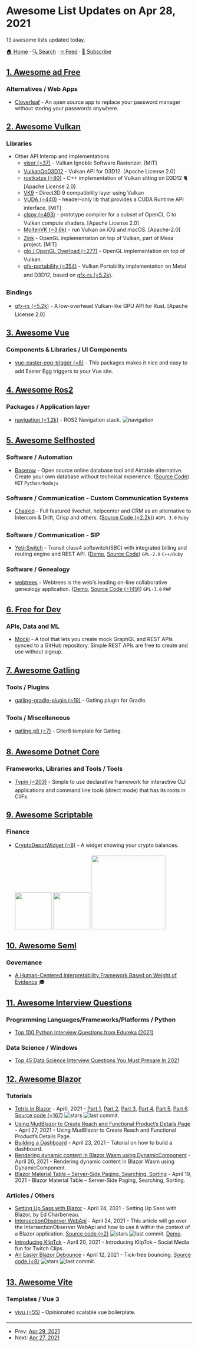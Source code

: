 # Awesome List Updates on Apr 28, 2021

13 awesome lists updated today.

[🏠 Home](/README.md) · [🔍 Search](https://www.trackawesomelist.com/search/) · [🔥 Feed](https://www.trackawesomelist.com/rss.xml) · [📮 Subscribe](https://trackawesomelist.us17.list-manage.com/subscribe?u=d2f0117aa829c83a63ec63c2f&id=36a103854c)



## [1. Awesome ad Free](/content/johnjago/awesome-ad-free/README.md)

### Alternatives / Web Apps

*   [Cloverleaf](https://cloverleaf.app) - An open source app to replace your password manager without storing your passwords anywhere.

## [2. Awesome Vulkan](/content/vinjn/awesome-vulkan/README.md)

### Libraries

*   Other API Interop and Implementations
    *   [visor (⭐37)](https://github.com/baldurk/visor) - Vulkan Ignoble Software Rasterizer. \[MIT]
    *   [VulkanOnD3D12](https://github.com/Chabloom/VulkanOnD3D12) - Vulkan API for D3D12. \[Apache License 2.0]
    *   [rostkatze (⭐80)](https://github.com/msiglreith/rostkatze) - C++ implementation of Vulkan sitting on D3D12 🐈\[Apache License 2.0]
    *   [VK9](https://github.com/disks86/VK9) - Direct3D 9 compatibility layer using Vulkan
    *   [VUDA (⭐440)](https://github.com/jgbit/vuda) - header-only lib that provides a CUDA Runtime API interface. \[MIT]
    *   [clspv (⭐493)](https://github.com/google/clspv) - prototype compiler for a subset of OpenCL C to Vulkan compute shaders. \[Apache License 2.0]
    *   [MoltenVK (⭐3.6k)](https://github.com/KhronosGroup/MoltenVK/) - run Vulkan on iOS and macOS. \[Apache-2.0]
    *   [Zink](https://gitlab.freedesktop.org/kusma/mesa/tree/zink) - OpenGL implementation on top of Vulkan, part of Mesa project. \[MIT]
    *   [glo / OpenGL Overload (⭐277)](https://github.com/g-truc/glo) - OpenGL implementation on top of Vulkan.
    *   [gfx-portability (⭐354)](https://github.com/gfx-rs/portability) - Vulkan Portability implementation on Metal and D3D12, based on [gfx-rs (⭐5.2k)](https://github.com/gfx-rs/gfx/).

### Bindings

*   [gfx-rs (⭐5.2k)](https://github.com/gfx-rs/gfx) - A low-overhead Vulkan-like GPU API for Rust. \[Apache License 2.0]

## [3. Awesome Vue](/content/vuejs/awesome-vue/README.md)

### Components & Libraries / UI Components

*   [vue-easter-egg-trigger (⭐8)](https://github.com/webdevnerdstuff/vue-easter-egg-trigger) - This packages makes it nice and easy to add Easter Egg triggers to your Vue site.

## [4. Awesome Ros2](/content/fkromer/awesome-ros2/README.md)

### Packages / Application layer

*   [navigation (⭐1.2k)](https://github.com/ros-planning/navigation2/) - ROS2 Navigation stack. ![navigation](https://img.shields.io/github/stars/ros-planning/navigation2.svg)

## [5. Awesome Selfhosted](/content/awesome-selfhosted/awesome-selfhosted/README.md)

### Software / Automation

*   [Baserow](https://baserow.io/) - Open source online database tool and Airtable alternative. Create your own database without technical experience. ([Source Code](https://gitlab.com/bramw/baserow)) `MIT` `Python/Nodejs`

### Software / Communication - Custom Communication Systems

*   [Chaskiq](https://chaskiq.io) - Full featured livechat, helpcenter and CRM as an alternative to Intercom & Drift, Crisp and others. ([Source Code (⭐2.2k)](https://github.com/chaskiq/chaskiq)) `AGPL-3.0` `Ruby`

### Software / Communication - SIP

*   [Yeti-Switch](https://yeti-switch.org/) - Transit class4 softswitch(SBC) with integrated billing and routing engine and REST API. ([Demo](https://yeti-switch.org/demo.html), [Source Code](https://github.com/yeti-switch)) `GPL-2.0` `C++/Ruby`

### Software / Genealogy

*   [webtrees](https://www.webtrees.net) - Webtrees is the web's leading on-line collaborative genealogy application. ([Demo](https://dev.webtrees.net/demo-stable/index.php?ctype=gedcom\&ged=demo), [Source Code (⭐149)](https://github.com/fisharebest/webtrees)) `GPL-3.0` `PHP`

## [6. Free for Dev](/content/ripienaar/free-for-dev/README.md)

### APIs, Data and ML

*   [Mocki](https://mocki.io) - A tool that lets you create mock GraphQL and REST APIs synced to a GitHub repository. Simple REST APIs are free to create and use without signup.

## [7. Awesome Gatling](/content/aliesbelik/awesome-gatling/README.md)

### Tools / Plugins

*   [gatling-gradle-plugin (⭐19)](https://github.com/gatling/gatling-gradle-plugin) - Gatling plugin for Gradle.

### Tools / Miscellaneous

*   [gatling.g8 (⭐7)](https://github.com/gatling/gatling.g8) - Giter8 template for Gatling.

## [8. Awesome Dotnet Core](/content/thangchung/awesome-dotnet-core/README.md)

### Frameworks, Libraries and Tools / Tools

*   [Typin (⭐203)](https://github.com/adambajguz/Typin) - Simple to use declarative framework for interactive CLI applications and command line tools (direct mode) that has its roots in CliFx.

## [9. Awesome Scriptable](/content/dersvenhesse/awesome-scriptable/README.md)

### Finance

*   [CryptoDepotWidget (⭐8)](https://github.com/Martlgap/CryptoDepotWidget) - A widget showing your crypto balances.

    <img src="https://raw.githubusercontent.com/Martlgap/CryptoDepotWidget/main/preview_small.png" height="100"/>
    <img src="https://raw.githubusercontent.com/Martlgap/CryptoDepotWidget/main/preview_medium.png" height="100"/>
    <img src="https://raw.githubusercontent.com/Martlgap/CryptoDepotWidget/main/preview_large.png" height="200"/>

## [10. Awesome Seml](/content/SE-ML/awesome-seml/README.md)

### Governance

*   [A Human-Centered Interpretability Framework Based on Weight of Evidence](https://arxiv.org/pdf/2104.13299.pdf) 🎓

## [11. Awesome Interview Questions](/content/DopplerHQ/awesome-interview-questions/README.md)

### Programming Languages/Frameworks/Platforms / Python

*   [Top 100 Python Interview Questions from Edureka (2021)](https://www.edureka.co/blog/interview-questions/python-interview-questions/)

### Data Science / Windows

*   [Top 45 Data Science Interview Questions You Must Prepare In 2021](https://www.edureka.co/blog/interview-questions/data-science-interview-questions/)

## [12. Awesome Blazor](/content/AdrienTorris/awesome-blazor/README.md)

### Tutorials

*   [Tetris in Blazor](https://exceptionnotfound.net/tetris-in-blazor-webassembly/) - April, 2021 - [Part 1](https://exceptionnotfound.net/tetris-in-blazor-webassembly/), [Part 2](https://exceptionnotfound.net/tetris-in-blazor-part-2-cells-the-grid-and-the-game-state/), [Part 3](https://exceptionnotfound.net/tetris-in-blazor-part-3-tetrominos/), [Part 4](https://exceptionnotfound.net/tetris-in-blazor-part-4-displaying-the-grid-and-a-falling-tetromino/), [Part 5](https://exceptionnotfound.net/tetris-in-blazor-part-5-controls-upcoming-tetrominos-and-clearing-rows/), [Part 6](https://exceptionnotfound.net/tetris-in-blazor-part-6-scoring-levels-music-and-other-features/). [Source code (⭐167)](https://github.com/exceptionnotfound/BlazorGames) ![stars](https://img.shields.io/github/stars/exceptionnotfound/BlazorGames?style=flat-square\&cacheSeconds=604800) ![last commit](https://img.shields.io/github/last-commit/exceptionnotfound/BlazorGames?style=flat-square\&cacheSeconds=86400).
*   [Using MudBlazor to Create Reach and Functional Product’s Details Page](https://code-maze.com/using-mudblazor-to-create-product-details-page/) - April 27, 2021 - Using MudBlazor to Create Reach and Functional Product’s Details Page.
*   [Building a Dashboard](https://www.claudiobernasconi.ch/2021/04/23/building-a-dashboard-blazor/) - April 23, 2021 - Tutorial on how to build a dashboard.
*   [Rendering dynamic content in Blazor Wasm using DynamicComponent](https://blog.elmah.io/rendering-dynamic-content-in-blazor-wasm-using-dynamiccomponent/) - April 20, 2021 - Rendering dynamic content in Blazor Wasm using DynamicComponent.
*   [Blazor Material Table – Server-Side Paging, Searching, Sorting](https://code-maze.com/blazor-material-table-paging-searching-sorting/) - April 19, 2021 - Blazor Material Table – Server-Side Paging, Searching, Sorting.

### Articles / Others

*   [Setting Up Sass with Blazor](https://edcharbeneau.com/2021-04-24-setting-up-sass-with-blazor/) - April 24, 2021 - Setting Up Sass with Blazor, by Ed Charbeneau.
*   [IntersectionObserver WebApi](https://codyanhorn.tech/blog/blazor/2021/04/24/Blazor-IntersectionObserver-WebApi.html) - April 24, 2021 - This article will go over the IntersectionObserver WebApi and how to use it within the context of a Blazor application. [Source code (⭐2)](https://github.com/canhorn/EventHorizon.Blazor.WebApi.IntersectionObserver) ![stars](https://img.shields.io/github/stars/canhorn/EventHorizon.Blazor.WebApi.IntersectionObserver?style=flat-square\&cacheSeconds=604800) ![last commit](https://img.shields.io/github/last-commit/canhorn/EventHorizon.Blazor.WebApi.IntersectionObserver?style=flat-square\&cacheSeconds=86400). [Demo](https://proud-coast-03b6fa410.azurestaticapps.net/).
*   [Introducing KlipTok](https://jeffreyfritz.com/2021/04/introducing-kliptok/) - April 20, 2021 - Introducing KlipTok – Social Media fun for Twitch Clips.
*   [An Easier Blazor Debounce](https://blog.jeremylikness.com/blog/an-easier-blazor-debounce/) - April 12, 2021 - Tick-free bouncing. [Source code (⭐9)](https://github.com/JeremyLikness/BlazorDebounce) ![stars](https://img.shields.io/github/stars/JeremyLikness/BlazorDebounce?style=flat-square\&cacheSeconds=604800) ![last commit](https://img.shields.io/github/last-commit/JeremyLikness/BlazorDebounce?style=flat-square\&cacheSeconds=86400).

## [13. Awesome Vite](/content/vitejs/awesome-vite/README.md)

### Templates / Vue 3

*   [vivu (⭐55)](https://github.com/logustra/vivu) - Opinionated scalable vue boilerplate.

---

- Prev: [Apr 29, 2021](/content/2021/04/29/README.md)
- Next: [Apr 27, 2021](/content/2021/04/27/README.md)
